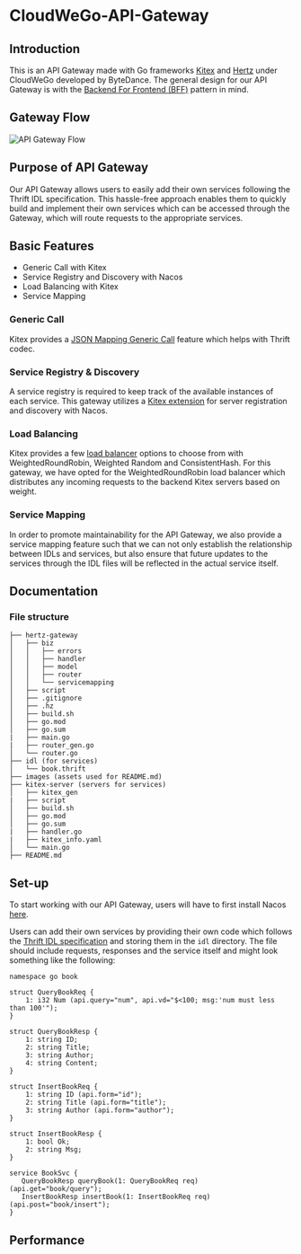 # CloudWeGo-API-Gateway

## Introduction 
This is an API Gateway made with Go frameworks [Kitex](https://github.com/cloudwego/kitex) and [Hertz](https://github.com/cloudwego/hertz) under CloudWeGo developed by ByteDance. The general design for our API Gateway is with the [Backend For Frontend (BFF)](https://medium.com/mobilepeople/backend-for-frontend-pattern-why-you-need-to-know-it-46f94ce420b0) pattern in mind.

## Gateway Flow
![API Gateway Flow][api-gateway-flow]

[api-gateway-flow]: [https://github.com/shawnnygoh/cloudwego-api-gateway/blob/main/images/TikTok%20API%20Gateway%20Design%20Architecture.png](https://github.com/ApacheThriftHelicopter/cloudwego-api-gateway/blob/main/images/TikTok%20API%20Gateway%20Design%20Architecture.png) "API Gateway Flow"

## Purpose of API Gateway
Our API Gateway allows users to easily add their own services following the Thrift IDL specification. This hassle-free approach enables them to quickly build and implement their own services which can be accessed through the Gateway, which will route requests to the appropriate services.

## Basic Features
- Generic Call with Kitex
- Service Registry and Discovery with Nacos
- Load Balancing with Kitex
- Service Mapping 

### Generic Call
Kitex provides a [JSON Mapping Generic Call](https://www.cloudwego.io/docs/kitex/tutorials/advanced-feature/generic-call/#4-json-mapping-generic-call) feature which helps with Thrift codec. 

### Service Registry & Discovery
A service registry is required to keep track of the available instances of each service. This gateway utilizes a [Kitex extension](https://github.com/kitex-contrib/registry-nacos) for server registration and discovery with Nacos.  

### Load Balancing
Kitex provides a few [load balancer](https://www.cloudwego.io/docs/kitex/tutorials/service-governance/loadbalance/) options to choose from with WeightedRoundRobin, Weighted Random and ConsistentHash. For this gateway, we have opted for the WeightedRoundRobin load balancer which distributes any incoming requests to the backend Kitex servers based on weight.

### Service Mapping
In order to promote maintainability for the API Gateway, we also provide a service mapping feature such that we can not only establish the relationship between IDLs and services, but also ensure that future updates to the services through the IDL files will be reflected in the actual service itself.  

## Documentation
### File structure
```
├── hertz-gateway
│   ├── biz
│   │   ├── errors
│   │   ├── handler
│   │   ├── model
│   │   ├── router
│   │   └── servicemapping
│   ├── script
│   ├── .gitignore
│   ├── .hz
│   ├── build.sh
│   ├── go.mod
│   ├── go.sum
|   ├── main.go
|   ├── router_gen.go
│   └── router.go
├── idl (for services)
│   └── book.thrift
├── images (assets used for README.md)
├── kitex-server (servers for services)
│   ├── kitex_gen
|   ├── script
│   ├── build.sh
│   ├── go.mod
│   ├── go.sum
|   ├── handler.go
|   ├── kitex_info.yaml
│   └── main.go
├── README.md
```

## Set-up
To start working with our API Gateway, users will have to first install Nacos [here](https://nacos.io/en-us/docs/v2/quickstart/quick-start.html). 

Users can add their own services by providing their own code which follows the [Thrift IDL specification](https://thrift.apache.org/docs/idl) and storing them in the `idl` directory. The file should include requests, responses and the service itself and might look something like the following:

```thrift
namespace go book

struct QueryBookReq {
    1: i32 Num (api.query="num", api.vd="$<100; msg:'num must less than 100'");
}

struct QueryBookResp {
    1: string ID;
    2: string Title;
    3: string Author;
    4: string Content; 
}

struct InsertBookReq {
    1: string ID (api.form="id");
    2: string Title (api.form="title");
    3: string Author (api.form="author");
}

struct InsertBookResp {
    1: bool Ok; 
    2: string Msg; 
}

service BookSvc {
   QueryBookResp queryBook(1: QueryBookReq req) (api.get="book/query");
   InsertBookResp insertBook(1: InsertBookReq req) (api.post="book/insert");
}
```

## Performance
